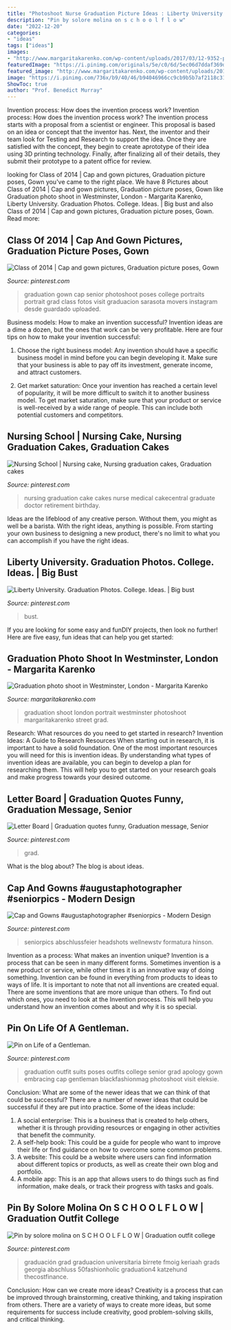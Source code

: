 ```yaml
---
title: "Photoshoot Nurse Graduation Picture Ideas : Liberty University. Graduation Photos. College. Ideas."
description: "Pin by solore molina on s c h o o l f l o w"
date: "2022-12-20"
categories:
- "ideas"
tags: ["ideas"]
images:
- "http://www.margaritakarenko.com/wp-content/uploads/2017/03/12-9352-post/graduation-london-photo-shoot-portrait-outdoor-Big-Ben-Westminster-street-style-15.jpg"
featuredImage: "https://i.pinimg.com/originals/5e/c0/6d/5ec06d7ddaf369d016d59703cd2ea885.jpg"
featured_image: "http://www.margaritakarenko.com/wp-content/uploads/2017/03/12-9352-post/graduation-london-photo-shoot-portrait-outdoor-Big-Ben-Westminster-street-style-15.jpg"
image: "https://i.pinimg.com/736x/b9/40/46/b94046966cc9cb9b5b7af2118c31cbe4.jpg"
ShowToc: true
author: "Prof. Benedict Murray"
---
```



Invention process: How does the invention process work?
Invention process: How does the invention process work?
The invention process starts with a proposal from a scientist or engineer. This proposal is based on an idea or concept that the inventor has. Next, the inventor and their team look for Testing and Research to support the idea. Once they are satisfied with the concept, they begin to create aprototype of their idea using 3D printing technology. Finally, after finalizing all of their details, they submit their prototype to a patent office for review.

	

		
looking for Class of 2014 | Cap and gown pictures, Graduation picture poses, Gown you've came to the right place. We have 8 Pictures about Class of 2014 | Cap and gown pictures, Graduation picture poses, Gown like Graduation photo shoot in Westminster, London - Margarita Karenko, Liberty University. Graduation Photos. College. Ideas. | Big bust and also Class of 2014 | Cap and gown pictures, Graduation picture poses, Gown. Read more:
		
    
## Class Of 2014 | Cap And Gown Pictures, Graduation Picture Poses, Gown

<img loading=lazy src="https://i.pinimg.com/736x/d6/a6/67/d6a6671dd74e37c85bf1291a99f10f61.jpg" onerror="this.onerror=null;this.src='https://tse3.mm.bing.net/th?id=OIP.BjNr7hOdGwTF2DqAQ9PNTQHaLI&amp;pid=15.1';" alt="Class of 2014 | Cap and gown pictures, Graduation picture poses, Gown">

_Source: pinterest.com_

>graduation gown cap senior photoshoot poses college portraits portrait grad class fotos visit graduacion sarasota movers instagram desde guardado uploaded. 

	

Business models: How to make an invention successful?
Invention ideas are a dime a dozen, but the ones that work can be very profitable. Here are four tips on how to make your invention successful:
1. Choose the right business model: Any invention should have a specific business model in mind before you can begin developing it. Make sure that your business is able to pay off its investment, generate income, and attract customers.

2. Get market saturation: Once your invention has reached a certain level of popularity, it will be more difficult to switch it to another business model. To get market saturation, make sure that your product or service is well-received by a wide range of people. This can include both potential customers and competitors.


    
## Nursing School | Nursing Cake, Nursing Graduation Cakes, Graduation Cakes

<img loading=lazy src="https://i.pinimg.com/originals/5e/c0/6d/5ec06d7ddaf369d016d59703cd2ea885.jpg" onerror="this.onerror=null;this.src='https://tse2.mm.bing.net/th?id=OIP.-j7I9g4rD4zou5fSpLldiAHaLH&amp;pid=15.1';" alt="Nursing School | Nursing cake, Nursing graduation cakes, Graduation cakes">

_Source: pinterest.com_

>nursing graduation cake cakes nurse medical cakecentral graduate doctor retirement birthday. 

	

Ideas are the lifeblood of any creative person. Without them, you might as well be a barista. With the right ideas, anything is possible. From starting your own business to designing a new product, there's no limit to what you can accomplish if you have the right ideas.

    
## Liberty University. Graduation Photos. College. Ideas. | Big Bust

<img loading=lazy src="https://i.pinimg.com/736x/9e/f1/63/9ef163a3ffb8ba51c4288c5bbeb6fb79.jpg" onerror="this.onerror=null;this.src='https://tse1.mm.bing.net/th?id=OIP.QIp3_q4fyZUS-tn0XoPC1QHaLH&amp;pid=15.1';" alt="Liberty University. Graduation Photos. College. Ideas. | Big bust">

_Source: pinterest.com_

>bust. 

	

If you are looking for some easy and funDIY projects, then look no further! Here are five easy, fun ideas that can help you get started: 

    
## Graduation Photo Shoot In Westminster, London - Margarita Karenko

<img loading=lazy src="http://www.margaritakarenko.com/wp-content/uploads/2017/03/12-9352-post/graduation-london-photo-shoot-portrait-outdoor-Big-Ben-Westminster-street-style-15.jpg" onerror="this.onerror=null;this.src='https://tse2.mm.bing.net/th?id=OIP.Juww106coxeQjmYouH8EQAHaLH&amp;pid=15.1';" alt="Graduation photo shoot in Westminster, London - Margarita Karenko">

_Source: margaritakarenko.com_

>graduation shoot london portrait westminster photoshoot margaritakarenko street grad. 

	

Research: What resources do you need to get started in research?
Invention Ideas: A Guide to Research Resources
When starting out in research, it is important to have a solid foundation. One of the most important resources you will need for this is invention ideas. By understanding what types of invention ideas are available, you can begin to develop a plan for researching them. This will help you to get started on your research goals and make progress towards your desired outcome.

    
## Letter Board | Graduation Quotes Funny, Graduation Message, Senior

<img loading=lazy src="https://i.pinimg.com/736x/0b/ec/2d/0bec2d4cc4eae1466bf6c8b79a4cdaef.jpg" onerror="this.onerror=null;this.src='https://tse1.mm.bing.net/th?id=OIP.X7bRzNotwxvBnLq1DpOoywHaJ4&amp;pid=15.1';" alt="Letter Board | Graduation quotes funny, Graduation message, Senior">

_Source: pinterest.com_

>grad. 

	

What is the blog about?
The blog is about ideas.

    
## Cap And Gowns #augustaphotographer #seniorpics - Modern Design

<img loading=lazy src="https://i.pinimg.com/736x/b9/40/46/b94046966cc9cb9b5b7af2118c31cbe4.jpg" onerror="this.onerror=null;this.src='https://tse2.mm.bing.net/th?id=OIP.Z-iXTC9mc2aAiusIxARxPgHaLH&amp;pid=15.1';" alt="Cap and Gowns #augustaphotographer #seniorpics - Modern Design">

_Source: pinterest.com_

>seniorpics abschlussfeier headshots wellnewstv formatura hinson. 

	

Invention as a process: What makes an invention unique?
Invention is a process that can be seen in many different forms. Sometimes invention is a new product or service, while other times it is an innovative way of doing something. Invention can be found in everything from products to ideas to ways of life.
It is important to note that not all inventions are created equal. There are some inventions that are more unique than others. To find out which ones, you need to look at the Invention process. This will help you understand how an invention comes about and why it is so special.

    
## Pin On Life Of A Gentleman.

<img loading=lazy src="https://i.pinimg.com/736x/03/32/2d/03322d5547ac98e79071585f1e79fccb--graduation-outfit-men-graduation-pics.jpg" onerror="this.onerror=null;this.src='https://tse2.mm.bing.net/th?id=OIP.kMKj4aATlbBaZbZZ-_G2LQHaJ3&amp;pid=15.1';" alt="Pin on Life of a Gentleman.">

_Source: pinterest.com_

>graduation outfit suits poses outfits college senior grad apology gown embracing cap gentleman blackfashionmag photoshoot visit eleksie. 

	

Conclusion: What are some of the newer ideas that we can think of that could be successful?
There are a number of newer ideas that could be successful if they are put into practice. Some of the ideas include: 
1. A social enterprise: This is a business that is created to help others, whether it is through providing resources or engaging in other activities that benefit the community. 
2. A self-help book: This could be a guide for people who want to improve their life or find guidance on how to overcome some common problems. 
3. A website: This could be a website where users can find information about different topics or products, as well as create their own blog and portfolio. 
4. A mobile app: This is an app that allows users to do things such as find information, make deals, or track their progress with tasks and goals.

    
## Pin By Solore Molina On S C H O O L F L O W | Graduation Outfit College

<img loading=lazy src="https://i.pinimg.com/736x/a7/19/c9/a719c96841f673c05b7d396b71bb1c06.jpg" onerror="this.onerror=null;this.src='https://tse2.mm.bing.net/th?id=OIP.NmCyGcKq-f3o7PQhbFsoIwHaJ3&amp;pid=15.1';" alt="Pin by solore molina on S C H O O L F L O W | Graduation outfit college">

_Source: pinterest.com_

>graduación grad graduacion universitaria birrete fmoig keriaah grads georgia abschluss 50fashionholic graduation4 katzehund thecostfinance. 

	

Conclusion: How can we create more ideas?
Creativity is a process that can be improved through brainstorming, creative thinking, and taking inspiration from others. There are a variety of ways to create more ideas, but some requirements for success include creativity, good problem-solving skills, and critical thinking.

